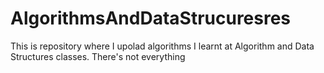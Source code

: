 # AlgorithmsAndDataStrucuresres
This is repository where I upolad algorithms I learnt at Algorithm and Data Structures classes. There's not everything
